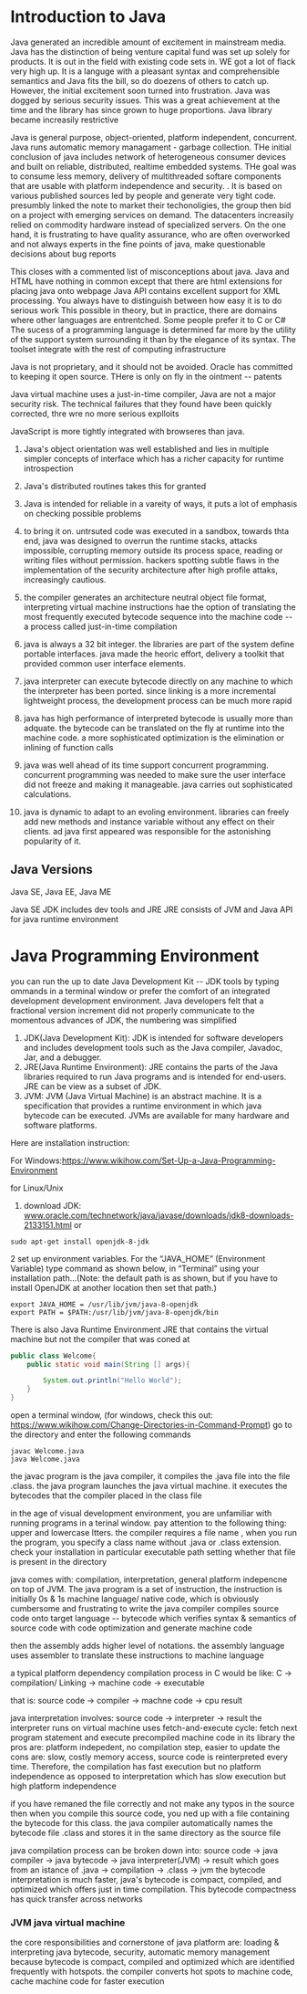 

# Introduction to Java 

Java generated an incredible amount of excitement in mainstream media. Java has the distinction of being venture capital fund was set up solely for products. It is out in the field with existing code sets in. WE got a lot of flack very high up. It is a languge with a pleasant syntax and comprehensible semantics and Java fits the bill, so do doezens of others to catch up. However, the initial excitement soon turned into frustration. Java was dogged by serious security issues. This was a great achievement at the time and the library has since grown to huge proportions. Java library became increasily restrictive 


Java is general purpose, object-oriented, platform independent, concurrent. Java runs automatic memory managament - garbage collection. THe initial conclusion of java includes network of heterogeneous consumer devices and built on reliable, distributed, realtime embedded systems. THe goal was to consume less memory, delivery of multithreaded softare components that are usable with platform independence and security.
. It is based on various published sources led by people and generate very tight code. presumbly linked the note to market their techonoligies, the group then bid on a project with emerging services on demand. The datacenters increasily relied on commodity hardware instead of specialized servers. On the one hand, it is frustrating to have quality assurance, who are often overworked and not always experts in the fine points of java, make questionable decisions about bug reports 




This closes with a commented list of misconceptions about java.
Java and HTML have nothing in common except that there are html extensions for placing java onto webpage 
Java API contains excellent support for XML processing. 
You always have to distinguish between how easy it is to do serious work 
This possible in theory, but in practice, there are domains where other languages are entrentched. Some people prefer it to C or C# 
The sucess of a programming language is determined far more by the utility of the support system surrounding it than by the elegance of its syntax. The toolset integrate with the rest of computing infrastructure 

Java is not proprietary, and it should not be avoided. Oracle has committed to keeping it open source. THere is only on fly in the ointment -- patents 


Java virtual machine uses a just-in-time compiler, Java are not a major security risk. The technical failures that they found have been quickly corrected, thre wre no more serious explloits 

JavaScript is more tightly integrated with browseres than java. 

1. Java's object orientation was well established and lies in multiple simpler concepts of interface which has a richer capacity for runtime introspection 


2. Java's distributed routines takes this for granted 

3. Java is intended for reliable in a vareity of ways, it puts a lot of emphasis on checking possible problems 

4. to bring it on. untrsuted code was executed in a sandbox, towards thta end, java was designed to overrun the runtime stacks, attacks impossible, corrupting memory outside its process space, reading or writing files without permission. hackers spotting subtle flaws in the implementation of the security architecture after high profile attaks, increasingly cautious. 

5. the compiler generates an architecture neutral object file format, interpreting virtual machine instructions hae the option of translating the most frequently executed bytecode sequence into the machine code -- a process called just-in-time compilation 


6. java is always a 32 bit integer. the libraries are part of the system define portable interfaces.  java made the heoric effort, delivery a toolkit that provided common user interface elements. 

7. java interpreter can execute bytecode directly on any machine to which the interpreter has been ported. since linking is a more incremental lightweight process, the development process can be much more rapid 

8. java has high performance of interpreted bytecode is usually more than adquate. the bytecode can be translated on the fly at runtime into the machine code. a more sophisticated optimization is the elimination or inlining of function calls 

9. java was well ahead of its time support concurrent programming. concurrent programming was needed to make sure the user interface did not freeze and making it manageable. java carries out sophisticated calculations. 

10. java is dynamic to adapt to an evoling environment. libraries can freely add new methods and instance variable without any effect on their clients. ad java first appeared was responsible for the astonishing popularity of it.




## Java Versions 
Java SE, Java EE, Java ME

Java SE JDK includes dev tools and JRE
JRE consists of JVM and Java API for java runtime environment 









# Java Programming Environment 

you can run the up to date Java Development Kit -- JDK tools by typing ommands in a terminal window or prefer the comfort of an integrated development development environment. Java developers felt that a fractional version increment did not properly communicate to the momentous advances of JDK, the numbering was simplified 

1. JDK(Java Development Kit): JDK is intended for software developers and includes development tools such as the Java compiler, Javadoc, Jar, and a debugger.
2. JRE(Java Runtime Environment): JRE contains the parts of the Java libraries required to run Java programs and is intended for end-users. JRE can be view as a subset of JDK.
3. JVM: JVM (Java Virtual Machine) is an abstract machine. It is a specification that provides a runtime environment in which java bytecode can be executed. JVMs are available for many hardware and software platforms.


Here are installation instruction: 

For Windows:https://www.wikihow.com/Set-Up-a-Java-Programming-Environment

for Linux/Unix
1. download JDK: www.oracle.com/technetwork/java/javase/downloads/jdk8-downloads-2133151.html
or 

```shell
sudo apt-get install openjdk-8-jdk

```

2 set up environment variables. For the “JAVA_HOME” (Environment Variable) type command as shown below, in “Terminal” using your installation path…(Note: the default path is as shown, but if you have to install OpenJDK at another location then set that path.) 
```shell
export JAVA_HOME = /usr/lib/jvm/java-8-openjdk
export PATH = $PATH:/usr/lib/jvm/java-8-openjdk/bin
```


There is also Java Runtime Environment JRE that contains the virtual machine but not the compiler that was coned at 


```java
public class Welcome{
    public static void main(String [] args){

        System.out.println("Hello World");
    }
}


```

open a terminal window, (for windows, check this out: https://www.wikihow.com/Change-Directories-in-Command-Prompt) go to the directory and enter the following commands 

```shell
javac Welcome.java
java Welcome.java

```

the javac program is the java compiler, it compiles the .java file into the file .class. the java program launches the java virtual machine. it executes the bytecodes that the compiler placed in the class file 

in the age of visual development environment, you are unfamiliar with running programs in a terinal window. 
pay attention to the following thing: upper and lowercase ltters. the compiler requires a file name , when you run the program, you specify a class name without .java or .class extension. check your installation in particular executable path setting whether that file is present in the directory 







java comes with: 
compilation, interpretation, general platform indepencne on top of JVM. The java program is a set of instruction, the instruction is initially 0s & 1s machine language/ native code, which is obviously cumbersome and frustrating to write 
the java compiler compiles source code onto target language -- bytecode which verifies syntax & semantics of source code with code optimization and generate machine code 



then the assembly adds higher level of notations. the assembly language uses assembler to translate these instructions to machine language 


a typical platform dependency compilation process in C would be like: 
C -> compilation/ Linking -> machine code -> executable 

that is: 
source code -> compiler -> machne code -> cpu result 


java interpretation involves: 
source code -> interpreter -> result 
the interpreter runs on virtual machine uses fetch-and-execute cycle: fetch next program statement and execute precompiled machine code in its library 
the pros are: platform indepedent, no compilation step, easier to update 
the cons are: slow, costly memory access, source code is reinterpreted every time. Therefore, the compilation has fast execution but no platform independence as opposed to interpretation which has slow execution but high platform independence 


if you have remaned the file correctly and not make any typos in the source then when you compile this source code, you ned up with a file containing the bytecode for this class. the java compiler automatically names the bytecode file .class and stores it in the same directory as the source file 


java compilation process can be broken down into: 
source code -> java compiler -> java bytecode -> java interpreter(JVM) -> result 
which goes from an istance of 
.java -> compilation -> .class -> jvm 
the bytecode interpretation is much faster, java's bytecode is compact, compiled, and optimized which offers just in time compilation. This bytecode compactness has quick transfer across networks 


### JVM java virtual machine 
the core responsibilities and cornerstone of java platform are: loading & interpreting java bytecode, security, automatic memory management because bytecode is compact, compiled and optimized which are identified frequently with hotspots. the compiler converts hot spots to machine code, cache machine code for faster execution 









































